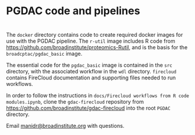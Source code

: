 # 
# PGDAC code and pipelines
#

The ```docker``` directory contains code to create required docker images for use with the PGDAC pipeline. 
The ```r-util``` image includes R code from https://github.com/broadinstitute/proteomics-Rutil, 
and is the basis for the ```broadcptac/pgdac_basic``` image.

The essential code for the ```pgdac_basic``` image is contained in the ```src``` directory, 
with the associated workflow in the ```wdl``` directory. ```firecloud``` contains 
FireCloud documentation and supporting files needed to run workflows.

In order to follow the instructions in ```docs/Firecloud workflows from R code modules.ipynb```, 
clone the ```gdac-firecloud``` repository from https://github.com/broadinstitute/gdac-firecloud
into the root ```PGDAC``` directory.

Email manidr@broadinstitute.org with questions.

